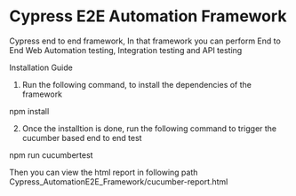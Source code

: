 # Cypress E2E Automation Framework

Cypress end to end framework, In that framework you can perform End to End Web Automation testing, Integration testing and API testing

Installation Guide

1) Run the following command, to install the dependencies of the framework

npm install

2) Once the installtion is done, run the following command to trigger the cucumber based end to end test 

npm run cucumbertest

Then you can view the html report in following path Cypress_AutomationE2E_Framework/cucumber-report.html

